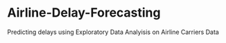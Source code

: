 # Airline-Delay-Forecasting
Predicting delays using Exploratory Data Analyisis on Airline Carriers Data
